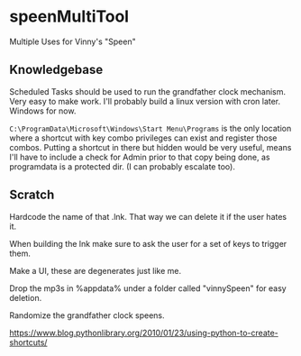 # speenMultiTool
Multiple Uses for Vinny's "Speen"

## Knowledgebase
Scheduled Tasks should be used to run the grandfather clock mechanism. Very easy to make work. I'll probably build a linux version with cron later. Windows for now. 

``C:\ProgramData\Microsoft\Windows\Start Menu\Programs`` is the only location where a shortcut with 
key combo privileges can exist and register those combos. Putting a shortcut in there but hidden would be very useful, means I'll have to include a check for Admin prior to that copy being done, as programdata is a protected dir. (I can probably escalate too).

## Scratch

Hardcode the name of that .lnk. That way we can delete it if the user hates it. 

When building the lnk make sure to ask the user for a set of keys to trigger them. 

Make a UI, these are degenerates just like me. 

Drop the mp3s in %appdata% under a folder called "vinnySpeen" for easy deletion.

Randomize the grandfather clock speens.

https://www.blog.pythonlibrary.org/2010/01/23/using-python-to-create-shortcuts/
